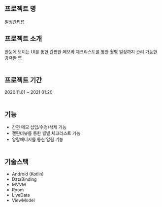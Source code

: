 ## 프로젝트 명
일정관리앱

## 프로젝트 소개
한눈에 보이는 UI를 통한 간편한 메모와  체크리스트를 통한 월별 일정까지 관리 가능한 강력한 앱
<br><br>

## 프로젝트 기간
2020.11.01 ~ 2021 01.20<br><br>

## 기능
* 간편 메모 삽입/수정/삭제 기능
* 캘린더뷰를 통한 월별 체크리스트 기능
* 알람매니저를 통한 알림 기능
<br><br>



## 기술스택
* Android (Kotlin)
* DataBinding
* MVVM
* Room
* LiveData
* ViewModel 
<br><br>

